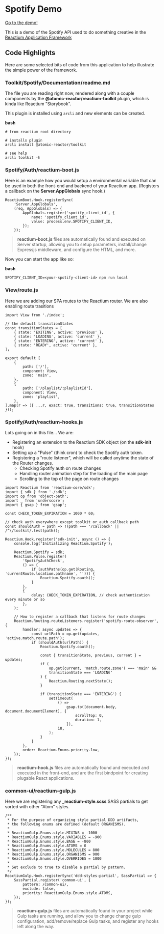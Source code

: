 # Spotify Demo

[Go to the demo!](/)

This is a demo of the Spotify API used to do something creative in the [Reactium Application Framework](https://docs.reactium.io)

## Code Highlights

Here are some selected bits of code from this application to help illustrate the simple power of the framework.

### Toolkit/Spotify/Documentation/readme.md

The file you are reading right now, rendered along with a couple components by the **@atomic-reactor/reactium-toolkit** plugin, which is kinda like Reactium "Storybook".

This plugin is installed using `arcli` and new elements can be created.

**bash**

```
# from reactium root directory

# installs plugin
arcli install @atomic-reactor/toolkit

# see help
arcli toolkit -h
```

### **Spotify/Auth/reactium-boot.js**

Here is an example how you would setup a environmental variable that can be used in both the front-end and backend of your Reactium app. (Registers a callback on the **Server.AppGlobals** sync hook.)

```
ReactiumBoot.Hook.registerSync(
    'Server.AppGlobals',
    (req, AppGlobals) => {
        AppGlobals.register('spotify_client_id', {
            name: 'spotify_client_id',
            value: process.env.SPOTIFY_CLIENT_ID,
        });
    });
```

> **reactium-boot.js** files are automatically found and executed on Server startup, allowing you to setup parameters, install/change Expressjs middleware, and configure the HTML, and more.

Now you can start the app like so:

**bash**

```
SPOTIFY_CLIENT_ID=<your-spotify-client-id> npm run local
```

### **View/route.js**

Here we are adding our SPA routes to the Reactium router. We are also enabling route trasitions

```
import View from './index';

// the default transitionStates
const transitionStates = [
    { state: 'EXITING', active: 'previous' },
    { state: 'LOADING', active: 'current' },
    { state: 'ENTERING', active: 'current' },
    { state: 'READY', active: 'current' },
];

export default [
    {
        path: ['/'],
        component: View,
        zone: 'main',
    },
    {
        path: ['/playlist/:playlistId'],
        component: View,
        zone: 'playlist',
    },
].map(r => ({ ...r, exact: true, transitions: true, transitionStates }));
```

### **Spotify/Auth/reactium-hooks.js**

Lots going on in this file... We are:

-   Registering an extension to the Reactium SDK object (on the **sdk-init** hook)
-   Setting up a "Pulse" (think cron) to check the Spotify auth token.
-   Registering a "route listener", which will be called anytime the state of the Router changes.
    -   Checking Spotify auth on route changes
    -   Handling router animation step for the loading of the main page
    -   Scrolling to the top of the page on route changes

```
import Reactium from 'reactium-core/sdk';
import { sdk } from './sdk';
import op from 'object-path';
import _ from 'underscore';
import { gsap } from 'gsap';

const CHECK_TOKEN_EXPIRATION = 1000 * 60;

// check auth everywhere except toolkit or auth callback path
const shouldAuth = path => !(path === '/callback' || /^\/toolkit/.test(path));

Reactium.Hook.register('sdk-init', async () => {
    console.log('Initializing Reactium.Spotify');

    Reactium.Spotify = sdk;
    Reactium.Pulse.register(
        'SpotifyAuthCheck',
        () => {
            if (authPaths(op.get(Routing, 'currentRoute.location.pathname', ''))) {
                Reactium.Spotify.oauth();
            }
        },
        {
            delay: CHECK_TOKEN_EXPIRATION, // check authentication every minute or so
        },
    );

    // How to register a callback that listens for route changes
    Reactium.Routing.routeListeners.register('spotify-route-observer', {
        handler: async updates => {
            const urlPath = op.get(updates, 'active.match.route.path');
            if (shouldAuth(urlPath)) {
                Reactium.Spotify.oauth();

                const { transitionState, previous, current } = updates;
                if (
                    op.get(current, 'match.route.zone') === 'main' &&
                    transitionState === 'LOADING'
                ) {
                    Reactium.Routing.nextState();
                }

                if (transitionState === 'ENTERING') {
                    setTimeout(
                        () =>
                            gsap.to([document.body, document.documentElement], {
                                scrollTop: 0,
                                duration: 1,
                            }),
                        10,
                    );
                }
            }
        },
        order: Reactium.Enums.priority.low,
    });
});
```

> **reactium-hook.js** files are automatically found and executed and executed in the front-end, and are the first bindpoint for creating plugable React applications.

### common-ui/reactium-gulp.js

Here we are registering any **\_reactium-style.scss** SASS partials to get sorted with other "Atom" styles.

```
/**
 * For the purpose of organizing style partial DDD artifacts,
 * the following enums are defined (default ORGANISMS).
 *
 * ReactiumGulp.Enums.style.MIXINS = -1000
 * ReactiumGulp.Enums.style.VARIABLES = -900
 * ReactiumGulp.Enums.style.BASE = -800
 * ReactiumGulp.Enums.style.ATOMS = 0
 * ReactiumGulp.Enums.style.MOLECULES = 800
 * ReactiumGulp.Enums.style.ORGANISMS = 900
 * ReactiumGulp.Enums.style.OVERRIDES = 1000
 *
 * Set exclude to true to disable a partial by pattern.
 */
ReactiumGulp.Hook.registerSync('ddd-styles-partial', SassPartial => {
    SassPartial.register('common-ui', {
        pattern: /common-ui/,
        exclude: false,
        priority: ReactiumGulp.Enums.style.ATOMS,
    });
});
```

> **reactium-gulp.js** files are automatically found in your project while Gulp tasks are running, and allow you to change change gulp configuration, add/remove/replace Gulp tasks, and register any hooks left along the way.
